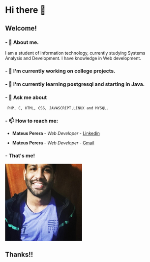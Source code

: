 # Hi there 👋

## Welcome!

### - 🔭 About me.

I am a student of information technology, currently studying Systems Analysis and Development. I have knowledge in Web development. 

### - 🔭 I'm currently working on college projects.
### - 🌱 I'm currently learning postgresql and starting in Java.
### - 💬 Ask me about 
```
 PHP, C, HTML, CSS, JAVASCRIPT,LINUX and MYSQL.
```
### - 📫 How to reach me:

* **Mateus Perera** - *Web Developer* - [Linkedin](https://www.linkedin.com/in/mateus-pereira-971946197/)

* **Mateus Perera** - *Web Developer* - [Gmail](mateuusth14@gmail.com)
### - That's me!
![use case](https://github.com/mateuspsm/mateuspsm/blob/master/mateus.jpg)

## Thanks!!